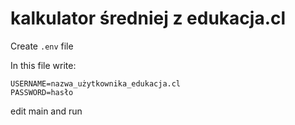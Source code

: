 # kalkulator średniej z edukacja.cl

Create `.env` file 

In this file write:
```
USERNAME=nazwa_użytkownika_edukacja.cl
PASSWORD=hasło
```
edit main and run
